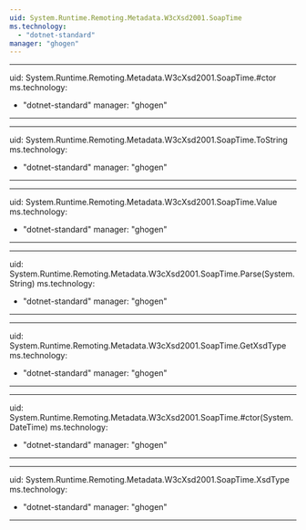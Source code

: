 ```yaml
---
uid: System.Runtime.Remoting.Metadata.W3cXsd2001.SoapTime
ms.technology: 
  - "dotnet-standard"
manager: "ghogen"
---
```


---
uid: System.Runtime.Remoting.Metadata.W3cXsd2001.SoapTime.#ctor
ms.technology: 
  - "dotnet-standard"
manager: "ghogen"
---

---
uid: System.Runtime.Remoting.Metadata.W3cXsd2001.SoapTime.ToString
ms.technology: 
  - "dotnet-standard"
manager: "ghogen"
---

---
uid: System.Runtime.Remoting.Metadata.W3cXsd2001.SoapTime.Value
ms.technology: 
  - "dotnet-standard"
manager: "ghogen"
---

---
uid: System.Runtime.Remoting.Metadata.W3cXsd2001.SoapTime.Parse(System.String)
ms.technology: 
  - "dotnet-standard"
manager: "ghogen"
---

---
uid: System.Runtime.Remoting.Metadata.W3cXsd2001.SoapTime.GetXsdType
ms.technology: 
  - "dotnet-standard"
manager: "ghogen"
---

---
uid: System.Runtime.Remoting.Metadata.W3cXsd2001.SoapTime.#ctor(System.DateTime)
ms.technology: 
  - "dotnet-standard"
manager: "ghogen"
---

---
uid: System.Runtime.Remoting.Metadata.W3cXsd2001.SoapTime.XsdType
ms.technology: 
  - "dotnet-standard"
manager: "ghogen"
---
